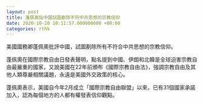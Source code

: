 ```yaml
---
layout: post
title: 蓬佩奧指中國試圖剷除不符中共思想的宗教信仰
date: 2020-10-28 10:11:57.000000000 +08:00
categories: rthk
---
```


美國國務卿蓬佩奧批評中國，試圖剷除所有不符合中共思想的宗教信仰。

蓬佩奧在國際宗教自由日發表聲明，點名提到中國、伊朗和北韓是全球迫害宗教自由最嚴重的國家，又說美國在22年前頒布《國際宗教自由法》，強調宗教自由及其他人類尊嚴相關議題，永遠是美國外交政策的核心。

蓬佩奧表示，美國自今年2月成立「國際宗教自由聯盟」以來，已有31個國家承諾加入，認為每個地方的人都有權發表信仰觀點。
